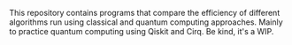 This repository contains programs that compare the efficiency of different algorithms run using classical and quantum computing approaches.
Mainly to practice quantum computing using Qiskit and Cirq. 
Be kind, it's a WIP.
